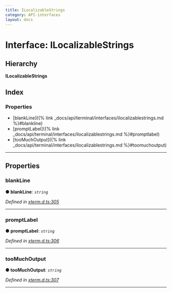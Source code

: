 ```yaml
---
title: ILocalizableStrings
category: API-interfaces
layout: docs
---
```



# Interface: ILocalizableStrings

## Hierarchy

**ILocalizableStrings**

## Index

### Properties

* [blankLine]({% link _docs/api/terminal/interfaces/ilocalizablestrings.md %}#blankline)
* [promptLabel]({% link _docs/api/terminal/interfaces/ilocalizablestrings.md %}#promptlabel)
* [tooMuchOutput]({% link _docs/api/terminal/interfaces/ilocalizablestrings.md %}#toomuchoutput)

---

## Properties

<a id="blankline"></a>

###  blankLine

**● blankLine**: *`string`*

*Defined in [xterm.d.ts:305](https://github.com/xtermjs/xterm.js/blob/3.12.0/typings/xterm.d.ts#L305)*

___
<a id="promptlabel"></a>

###  promptLabel

**● promptLabel**: *`string`*

*Defined in [xterm.d.ts:306](https://github.com/xtermjs/xterm.js/blob/3.12.0/typings/xterm.d.ts#L306)*

___
<a id="toomuchoutput"></a>

###  tooMuchOutput

**● tooMuchOutput**: *`string`*

*Defined in [xterm.d.ts:307](https://github.com/xtermjs/xterm.js/blob/3.12.0/typings/xterm.d.ts#L307)*

___

